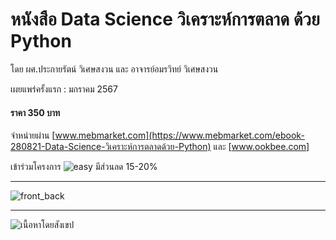 # หนังสือ Data Science วิเคราะห์การตลาด ด้วย Python
โดย ผศ.ประกายรัตน์ วิเศษสงวน และ อาจารย์อมรวิทย์ วิเศษสงวน

เผยแพร่ครั้งแรก : มกราคม 2567   
#### ราคา 350 บาท   


จำหน่ายผ่าน [www.mebmarket.com](https://www.mebmarket.com/ebook-280821-Data-Science-วิเคราะห์การตลาดด้วย-Python) และ [www.ookbee.com]   
   
   
เข้าร่วมโครงการ  ![easy](https://github.com/prakayrat/MarketingAnalyticsWithPython/assets/51775195/dfb2f5db-def2-4026-94d0-d9f9c876793f)    มีส่วนลด 15-20%



---
![front_back](https://github.com/prakayrat/MarketingAnalyticsWithPython/assets/51775195/35c750a7-b39f-4a2b-8454-7aa270173060)


---
![เนื้อหาโดยสังเขป](https://github.com/prakayrat/MarketingAnalyticsWithPython/assets/51775195/9edc663d-6175-45bb-b67c-a208fead0467)
